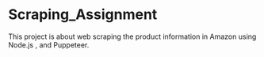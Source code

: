 # Scraping_Assignment
This project is about web scraping the product information in Amazon using Node.js , and Puppeteer.
